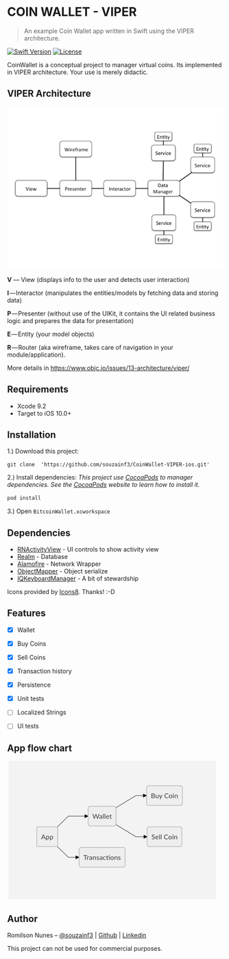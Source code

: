 # COIN WALLET - VIPER
> An example Coin Wallet app written in Swift using the VIPER architecture.

[![Swift Version][swift-image]][swift-url]
[![License][license-image]][license-url]

CoinWallet is a conceptual project to manager virtual coins. Its implemented in VIPER architecture. Your use is merely didactic.


## VIPER Architecture
![](doc/viper.png)

**V** — View (displays info to the user and detects user interaction)

**I** — Interactor (manipulates the entities/models by fetching data and storing data)

**P** — Presenter (without use of the UIKit, it contains the UI related business logic and prepares the data for presentation)

**E** — Entity (your model objects)

**R** — Router (aka wireframe, takes care of navigation in your module/application).

More details in  https://www.objc.io/issues/13-architecture/viper/

## Requirements
- Xcode 9.2
- Target to iOS 10.0+

## Installation
1.) Download this project:
```shell
git clone  'https://github.com/souzainf3/CoinWallet-VIPER-ios.git'
```
2.) Install dependencies:
*This project use [CocoaPods](http://cocoapods.org/) to manager dependencies.
See the [CocoaPods](http://cocoapods.org/) website to learn how to install it.*
```ruby
pod install
```
3.) Open `BitcoinWallet.xcworkspace`

## Dependencies
- [RNActivityView](https://github.com/souzainf3/RNActivityView) - UI controls to show activity view
- [Realm](https://github.com/realm/realm-cocoa) - Database
- [Alamofire](https://github.com/Alamofire/Alamofire) - Network Wrapper
- [ObjectMapper](https://github.com/Hearst-DD/ObjectMapper) - Object serialize
- [IQKeyboardManager](https://github.com/hackiftekhar/IQKeyboardManager) - A bit of stewardship

Icons provided by [Icons8](https://icons8.com/). Thanks! :-D


## Features

- [x] Wallet
- [x] Buy Coins
- [x] Sell Coins
- [x] Transaction history
- [x] Persistence
- [x] Unit tests
- [ ] Localized Strings
- [ ] UI tests


## App flow chart
![](doc/app_flow.png)


## Author

Romilson Nunes – [@souzainf3](https://twitter.com/souzainf3) | [Github](github.com/souzainf3/) | [Linkedin](https://www.linkedin.com/in/souzainf3/)

This project can not be used for commercial purposes.


[swift-image]:https://img.shields.io/badge/swift-4.0-orange.svg
[swift-url]: https://swift.org/
[license-image]: https://img.shields.io/badge/License-MIT-blue.svg
[license-url]: LICENSE


